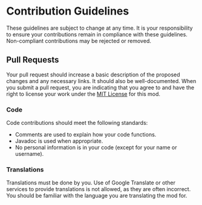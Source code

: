# Contribution Guidelines
These guidelines are subject to change at any time. It is your responsibility to ensure your contributions remain
in compliance with these guidelines. Non-compliant contributions may be rejected or removed.

## Pull Requests
Your pull request should increase a basic description of the proposed changes and any necessary links. It should also be well-documented.
When you submit a pull request, you are indicating that you agree to and have the right to license your work under the [MIT License](/LICENSE) for this mod.

### Code
Code contributions should meet the following standards:
* Comments are used to explain how your code functions.
* Javadoc is used when appropriate.
* No personal information is in your code (except for your name or username).

### Translations
Translations must be done by you. Use of Google Translate or other services to provide translations is not allowed, as they are often
incorrect. You should be familiar with the language you are translating the mod for.
